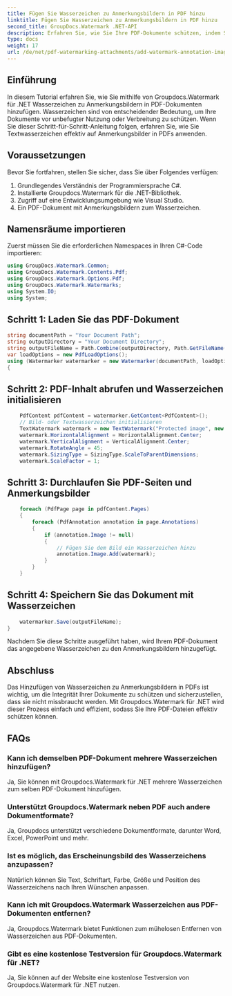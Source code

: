 ```yaml
---
title: Fügen Sie Wasserzeichen zu Anmerkungsbildern in PDF hinzu
linktitle: Fügen Sie Wasserzeichen zu Anmerkungsbildern in PDF hinzu
second_title: GroupDocs.Watermark .NET-API
description: Erfahren Sie, wie Sie Ihre PDF-Dokumente schützen, indem Sie mit Groupdocs.Watermark für .NET Wasserzeichen zu Anmerkungsbildern hinzufügen.
type: docs
weight: 17
url: /de/net/pdf-watermarking-attachments/add-watermark-annotation-images-pdf/
---
```

## Einführung
In diesem Tutorial erfahren Sie, wie Sie mithilfe von Groupdocs.Watermark für .NET Wasserzeichen zu Anmerkungsbildern in PDF-Dokumenten hinzufügen. Wasserzeichen sind von entscheidender Bedeutung, um Ihre Dokumente vor unbefugter Nutzung oder Verbreitung zu schützen. Wenn Sie dieser Schritt-für-Schritt-Anleitung folgen, erfahren Sie, wie Sie Textwasserzeichen effektiv auf Anmerkungsbilder in PDFs anwenden.
## Voraussetzungen
Bevor Sie fortfahren, stellen Sie sicher, dass Sie über Folgendes verfügen:
1. Grundlegendes Verständnis der Programmiersprache C#.
2. Installierte Groupdocs.Watermark für die .NET-Bibliothek.
3. Zugriff auf eine Entwicklungsumgebung wie Visual Studio.
4. Ein PDF-Dokument mit Anmerkungsbildern zum Wasserzeichen.

## Namensräume importieren
Zuerst müssen Sie die erforderlichen Namespaces in Ihren C#-Code importieren:
```csharp
using GroupDocs.Watermark.Common;
using GroupDocs.Watermark.Contents.Pdf;
using GroupDocs.Watermark.Options.Pdf;
using GroupDocs.Watermark.Watermarks;
using System.IO;
using System;
```
## Schritt 1: Laden Sie das PDF-Dokument
```csharp
string documentPath = "Your Document Path";
string outputDirectory = "Your Document Directory";
string outputFileName = Path.Combine(outputDirectory, Path.GetFileName(documentPath));
var loadOptions = new PdfLoadOptions();
using (Watermarker watermarker = new Watermarker(documentPath, loadOptions))
{
```
## Schritt 2: PDF-Inhalt abrufen und Wasserzeichen initialisieren
```csharp
    PdfContent pdfContent = watermarker.GetContent<PdfContent>();
    // Bild- oder Textwasserzeichen initialisieren
    TextWatermark watermark = new TextWatermark("Protected image", new Font("Arial", 8));
    watermark.HorizontalAlignment = HorizontalAlignment.Center;
    watermark.VerticalAlignment = VerticalAlignment.Center;
    watermark.RotateAngle = 45;
    watermark.SizingType = SizingType.ScaleToParentDimensions;
    watermark.ScaleFactor = 1;
```
## Schritt 3: Durchlaufen Sie PDF-Seiten und Anmerkungsbilder
```csharp
    foreach (PdfPage page in pdfContent.Pages)
    {
        foreach (PdfAnnotation annotation in page.Annotations)
        {
            if (annotation.Image != null)
            {
                // Fügen Sie dem Bild ein Wasserzeichen hinzu
                annotation.Image.Add(watermark);
            }
        }
    }
```
## Schritt 4: Speichern Sie das Dokument mit Wasserzeichen
```csharp
    watermarker.Save(outputFileName);
}
```
Nachdem Sie diese Schritte ausgeführt haben, wird Ihrem PDF-Dokument das angegebene Wasserzeichen zu den Anmerkungsbildern hinzugefügt.

## Abschluss
Das Hinzufügen von Wasserzeichen zu Anmerkungsbildern in PDFs ist wichtig, um die Integrität Ihrer Dokumente zu schützen und sicherzustellen, dass sie nicht missbraucht werden. Mit Groupdocs.Watermark für .NET wird dieser Prozess einfach und effizient, sodass Sie Ihre PDF-Dateien effektiv schützen können.
## FAQs
### Kann ich demselben PDF-Dokument mehrere Wasserzeichen hinzufügen?
Ja, Sie können mit Groupdocs.Watermark für .NET mehrere Wasserzeichen zum selben PDF-Dokument hinzufügen.
### Unterstützt Groupdocs.Watermark neben PDF auch andere Dokumentformate?
Ja, Groupdocs unterstützt verschiedene Dokumentformate, darunter Word, Excel, PowerPoint und mehr.
### Ist es möglich, das Erscheinungsbild des Wasserzeichens anzupassen?
Natürlich können Sie Text, Schriftart, Farbe, Größe und Position des Wasserzeichens nach Ihren Wünschen anpassen.
### Kann ich mit Groupdocs.Watermark Wasserzeichen aus PDF-Dokumenten entfernen?
Ja, Groupdocs.Watermark bietet Funktionen zum mühelosen Entfernen von Wasserzeichen aus PDF-Dokumenten.
### Gibt es eine kostenlose Testversion für Groupdocs.Watermark für .NET?
Ja, Sie können auf der Website eine kostenlose Testversion von Groupdocs.Watermark für .NET nutzen.